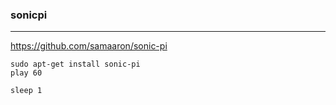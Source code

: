 ### sonicpi
---

https://github.com/samaaron/sonic-pi


```
sudo apt-get install sonic-pi
play 60

sleep 1

```

```ruby
```

```
```

